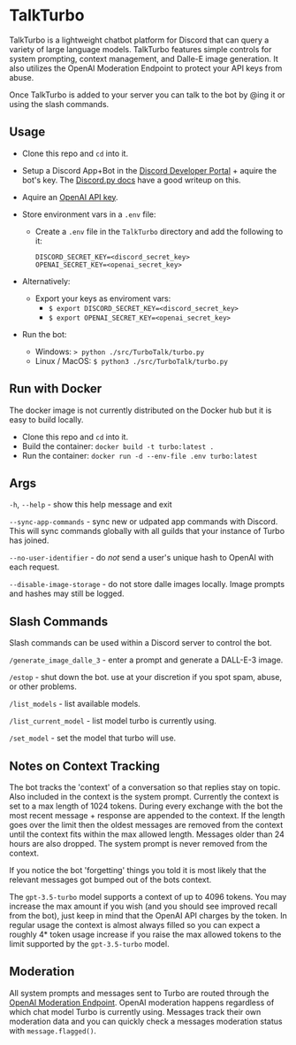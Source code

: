 # TalkTurbo

TalkTurbo is a lightweight chatbot platform for Discord that can query a variety of large language models.  TalkTurbo features simple controls for system prompting, context management, and Dalle-E image generation.  It also utilizes the OpenAI Moderation Endpoint to protect your API keys from abuse.   

Once TalkTurbo is added to your server you can talk to the bot by @ing it or using the slash commands.

## Usage
- Clone this repo and `cd` into it.
- Setup a Discord App+Bot in the [Discord Developer Portal](https://discord.com/developers/docs/intro) + aquire the bot's key.  The [Discord.py docs](https://discordpy.readthedocs.io/en/stable/discord.html) have a good writeup on this.  
- Aquire an [OpenAI API key](https://platform.openai.com/account/api-keys). 
- Store environment vars in a `.env` file:
  - Create a `.env` file in the `TalkTurbo` directory and add the following to it:
    ```
    DISCORD_SECRET_KEY=<discord_secret_key>
    OPENAI_SECRET_KEY=<openai_secret_key>
    ```  
- Alternatively:
    - Export your keys as enviroment vars:
        - `$ export DISCORD_SECRET_KEY=<discord_secret_key>`
        - `$ export OPENAI_SECRET_KEY=<openai_secret_key>`

- Run the bot:
    - Windows: `> python ./src/TurboTalk/turbo.py`
    - Linux / MacOS: `$ python3 ./src/TurboTalk/turbo.py`

## Run with Docker
The docker image is not currently distributed on the Docker hub but it is easy to build locally.
- Clone this repo and `cd` into it. 
- Build the container: `docker build -t turbo:latest .`
- Run the container: `docker run -d --env-file .env turbo:latest`


## Args

`-h`, `--help` - show this help message and exit
  
`--sync-app-commands` - sync new or udpated app commands with Discord.  This will sync commands globally with all guilds that your instance of Turbo has joined. 

`--no-user-identifier` - do *not* send a user's unique hash to OpenAI with each request. 

`--disable-image-storage` - do not store dalle images locally.  Image prompts and hashes may still be logged. 

## Slash Commands
Slash commands can be used within a Discord server to control the bot.

`/generate_image_dalle_3` - enter a prompt and generate a DALL-E-3 image.

`/estop` - shut down the bot. use at your discretion if you spot spam, abuse, or other problems. 

`/list_models` - list available models.

`/list_current_model` - list model turbo is currently using.

`/set_model` - set the model that turbo will use.

## Notes on Context Tracking
The bot tracks the 'context' of a conversation so that replies stay on topic.  Also included in the context is the system prompt.  Currently the context is set to a max length of 1024 tokens.  During every exchange with the bot the most recent message + response are appended to the context.  If the length goes over the limit then the oldest messages are removed from the context until the context fits within the max allowed length.  Messages older than 24 hours are also dropped. The system prompt is never removed from the context. 

If you notice the bot 'forgetting' things you told it is most likely that the relevant messages got bumped out of the bots context.  

The `gpt-3.5-turbo` model supports a context of up to 4096 tokens.  You may increase the max amount if you wish (and you should see improved recall from the bot), just keep in mind that the OpenAI API charges by the token.  In regular usage the context is almost always filled so you can expect a roughly 4* token usage increase if you raise the max allowed tokens to the limit supported by the `gpt-3.5-turbo` model. 

## Moderation

All system prompts and messages sent to Turbo are routed through the [OpenAI Moderation Endpoint](https://platform.openai.com/docs/guides/moderation).  OpenAI moderation happens regardless of which chat model Turbo is currently using. Messages track their own moderation data and you can quickly check a messages moderation status with `message.flagged()`.
